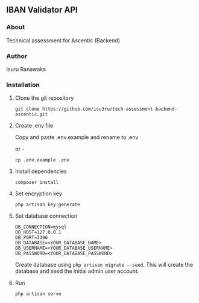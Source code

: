 ## IBAN Validator API

### About

Technical assessment for Ascentic (Backend)

### Author

Isuru Ranawaka

### Installation

1. Clone the git repository

   ```git clone https://github.com/isu3ru/tech-assessment-backend-ascentic.git```


2. Create .env file

   Copy and paste .env.example and rename to .env

   or -

   `cp .env.example .env`


2. Install dependencies

   ```composer install```


3. Set encryption key

   ```php artisan key:generate```


4. Set database connection

    ```
    DB_CONNECTION=mysql
    DB_HOST=127.0.0.1
    DB_PORT=3306
    DB_DATABASE=<YOUR_DATABASE_NAME>
    DB_USERNAME=<YOUR_DATABASE_USERNAME>
    DB_PASSWORD=<YOUR_DATABASE_PASSWORD>
   ```

   Create database using `php artisan migrate --seed`. This will create the database and seed the initial admin user account.

5. Run

    `php artisan serve`
